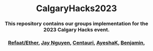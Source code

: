 <div align=center>
  <h1> CalgaryHacks2023 </h1>
  <h3> This repository contains our groups implementation for the 2023 Calgary Hacks event.  </h3>
</div>

<div align=center>
  <h3> 
    <a href="https://github.com/Ether2003">Refaat/Ether</a>, 
    <a href="https://github.com/HongDucAnhNguyen">Jay Nguyen</a>,
    <a href="https://github.com/KhadeejaAbbas">Centauri</a>, 
    <a href="https://github.com/akhalil95">AyeshaK</a>,
    <a href="https://github.com/benjysboxers">Benjamin</a>,
  </h3>
</div>
